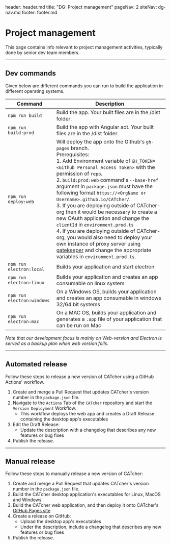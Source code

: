 <frontmatter>
  header: header.md
  title: "DG: Project management"
  pageNav: 2
  siteNav: dg-nav.md
  footer: footer.md
</frontmatter>

# Project management

This page contains info relevant to project management activities, typically done by senior dev team members.

-------------------------------------------------------------------------------------

## Dev commands

Given below are different commands you can run to build the application in different operating systems.

|Command|Description|
|--|--|
|`npm run build`| Build the app. Your built files are in the /dist folder. |
|`npm run build:prod`| Build the app with Angular aot. Your built files are in the /dist folder. |
|`npm run deploy:web`| Will deploy the app onto the Github's `gh-pages` branch. <br/> Prerequisites:<br/> 1. Add Environment variable of `GH_TOKEN=<Github Personal Access Token>` with the permission of `repo`. <br/>2. `build:prod:web` command's `--base-href` argument in `package.json` must have the following format `https://<OrgName or Username>.github.io/CATcher/`. <br/> 3. If you are deploying outside of CATcher-org then it would be necessary to create a new OAuth application and change the `clientId` in `environment.prod.ts` <br/> 4. If you are deploying outside of CATcher-org, you would also need to deploy your own instance of proxy server using [gatekeeper](https://github.com/CATcher-org/gatekeeper) and change the appropriate variables in `environment.prod.ts`. |
|`npm run electron:local`| Builds your application and start electron |
|`npm run electron:linux`| Builds your application and creates an app consumable on linux system |
|`npm run electron:windows`| On a Windows OS, builds your application and creates an app consumable in windows 32/64 bit systems |
|`npm run electron:mac`|  On a MAC OS, builds your application and generates a `.app` file of your application that can be run on Mac |

*Note that our development focus is mainly on Web-version and Electron is served as a backup plan when web version fails.*

-------------------------------------------------------------------------------------

## Automated release

Follow these steps to release a new version of CATcher using a GitHub Actions' workflow.
1. Create and merge a Pull Request that updates CATcher's version number in the `package.json` file.
2. Navigate to the `Actions` Tab of the `CATcher` repository and start the `Version Deployment` Workflow.
    - This workflow deploys the web app and creates a Draft Release containing the desktop app's executables
3. Edit the Draft Release:
    - Update the description with a changelog that describes any new features or bug fixes
4. Publish the release.

-------------------------------------------------------------------------------------

## Manual release

Follow these steps to manually release a new version of CATcher:
1. Create and merge a Pull Request that updates CATcher's version number in the `package.json` file.
2. Build the CATcher desktop application's executables for Linux, MacOS and Windows
3. Build the CATcher web application, and then deploy it onto CATcher's [GitHub Pages site](https://catcher-org.github.io/CATcher/)
4. Create a release on GitHub:
    - Upload the desktop app's executables
    - Under the description, include a changelog that describes any new features or bug fixes
5. Publish the release.
